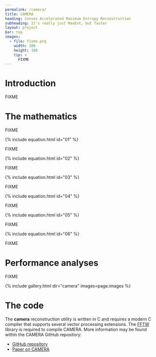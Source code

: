 ```yaml
---
permalink: /camera/
title: CAMERA
heading: Convex Accelerated Maximum Entropy Reconstruction
subheading: It's really just MaxEnt, but faster
layout: project
bar: top
images:
  - file: fixme.png
    width: 100
    height: 100
    tip: >
      FIXME
---
```


# Introduction

FIXME

# The mathematics

FIXME

{% include equation.html id="01" %}

FIXME

{% include equation.html id="02" %}

FIXME

{% include equation.html id="03" %}

FIXME

{% include equation.html id="04" %}

FIXME

{% include equation.html id="05" %}

FIXME

{% include equation.html id="06" %}

FIXME

# Performance analyses

FIXME

{% include gallery.html dir="camera" images=page.images %}

# The code

The **camera** reconstruction utility is written in C and requires a modern
C compiler that supports several vector processing extensions. The
[FFTW](http://www.fftw.org) library is required to compile CAMERA. More
information may be found within the CAMERA GitHub repository:

 * [GitHub repository](http://github.com/geekysuavo/camera)
 * [Paper on CAMERA]({{site.db}}camera/bworley-2016.pdf)

